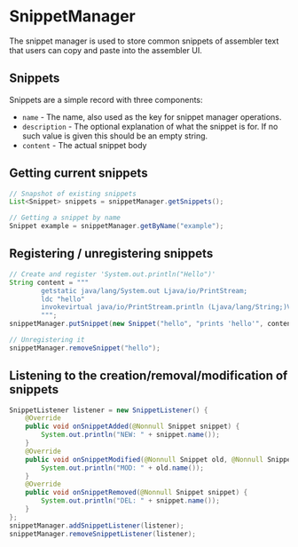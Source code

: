 # SnippetManager

The snippet manager is used to store common snippets of assembler text that users can copy and paste into the assembler UI.

## Snippets

Snippets are a simple record with three components:

- `name` - The name, also used as the key for snippet manager operations.
- `description` - The optional explanation of what the snippet is for. If no such value is given this should be an empty string.
- `content` - The actual snippet body

## Getting current snippets

```java
// Snapshot of existing snippets
List<Snippet> snippets = snippetManager.getSnippets();

// Getting a snippet by name
Snippet example = snippetManager.getByName("example");
```

## Registering / unregistering snippets

```java
// Create and register 'System.out.println("Hello")'
String content = """
        getstatic java/lang/System.out Ljava/io/PrintStream;
        ldc "hello"
        invokevirtual java/io/PrintStream.println (Ljava/lang/String;)V
        """;
snippetManager.putSnippet(new Snippet("hello", "prints 'hello'", content));

// Unregistering it
snippetManager.removeSnippet("hello");
```

## Listening to the creation/removal/modification of snippets

```java
SnippetListener listener = new SnippetListener() {
	@Override
	public void onSnippetAdded(@Nonnull Snippet snippet) {
		System.out.println("NEW: " + snippet.name());
	}
	@Override
	public void onSnippetModified(@Nonnull Snippet old, @Nonnull Snippet current) {
		System.out.println("MOD: " + old.name());
	}
	@Override
	public void onSnippetRemoved(@Nonnull Snippet snippet) {
		System.out.println("DEL: " + snippet.name());
	}
};
snippetManager.addSnippetListener(listener);
snippetManager.removeSnippetListener(listener);
```

